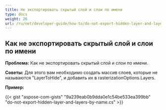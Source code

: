 ```yaml
---
title: Не экспортировать скрытый слой и слои по имени
type: docs
weight: 26
url: /ru/net/developer-guide/how-to/do-not-export-hidden-layer-and-layers-by-name/
---
```


## **Как не экспортировать скрытый слой и слои по имени**

**Проблема:** Как не экспортировать скрытый слой и слои по имени.

**Советы:** Для этого вам необходимо создать массив слоев, которые не называются "LayerToHide", и добавить их в rasterizationOptions.Layers.

**Пример:**

{{< gist "aspose-com-gists" "9a239eab0b9dda0e1c54be533ea399bb" "do-not-export-hidden-layer-and-layers-by-name.cs" >}}
